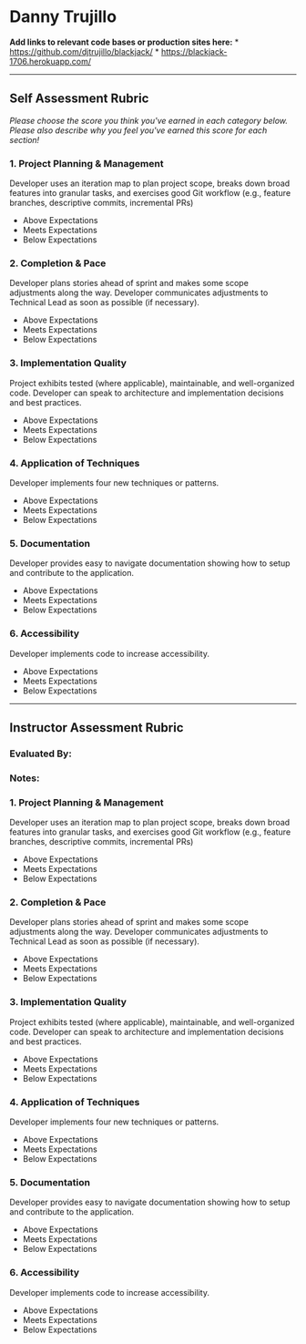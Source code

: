 # Danny Trujillo

**Add links to relevant code bases or production sites here:**
    * https://github.com/djtrujillo/blackjack/
    * https://blackjack-1706.herokuapp.com/
    
---------------

Self Assessment Rubric
------------

_Please choose the score you think you've earned in each category below. Please also describe why you feel you've earned this score for each section!_

### 1. Project Planning & Management

Developer uses an iteration map to plan project scope, breaks down broad features into granular tasks, and exercises good Git workflow (e.g., feature branches, descriptive commits, incremental PRs)

- Above Expectations
- Meets Expectations
- Below Expectations

### 2. Completion & Pace

Developer plans stories ahead of sprint and makes some scope adjustments along the way. Developer communicates adjustments to Technical Lead as soon as possible (if necessary).

- Above Expectations
- Meets Expectations
- Below Expectations

### 3. Implementation Quality

Project exhibits tested (where applicable), maintainable, and well-organized code. Developer can speak to architecture and implementation decisions and best practices.

- Above Expectations
- Meets Expectations
- Below Expectations

### 4. Application of Techniques

Developer implements four new techniques or patterns.

- Above Expectations
- Meets Expectations
- Below Expectations

### 5. Documentation

Developer provides easy to navigate documentation showing how to setup and contribute to the application.

- Above Expectations
- Meets Expectations
- Below Expectations

### 6. Accessibility

Developer implements code to increase accessibility.

- Above Expectations
- Meets Expectations
- Below Expectations


---------------


Instructor Assessment Rubric
------------

### Evaluated By:

### Notes:

### 1. Project Planning & Management

Developer uses an iteration map to plan project scope, breaks down broad features into granular tasks, and exercises good Git workflow (e.g., feature branches, descriptive commits, incremental PRs)

- Above Expectations
- Meets Expectations
- Below Expectations

### 2. Completion & Pace

Developer plans stories ahead of sprint and makes some scope adjustments along the way. Developer communicates adjustments to Technical Lead as soon as possible (if necessary).

- Above Expectations
- Meets Expectations
- Below Expectations

### 3. Implementation Quality

Project exhibits tested (where applicable), maintainable, and well-organized code. Developer can speak to architecture and implementation decisions and best practices.

- Above Expectations
- Meets Expectations
- Below Expectations

### 4. Application of Techniques

Developer implements four new techniques or patterns.

- Above Expectations
- Meets Expectations
- Below Expectations

### 5. Documentation

Developer provides easy to navigate documentation showing how to setup and contribute to the application.

- Above Expectations
- Meets Expectations
- Below Expectations

### 6. Accessibility

Developer implements code to increase accessibility.

- Above Expectations
- Meets Expectations
- Below Expectations

